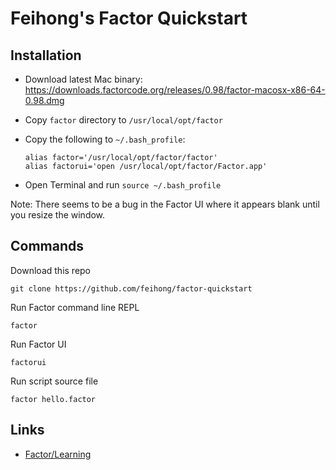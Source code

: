 # Feihong's Factor Quickstart

## Installation

- Download latest Mac binary: https://downloads.factorcode.org/releases/0.98/factor-macosx-x86-64-0.98.dmg
- Copy `factor` directory to `/usr/local/opt/factor`
- Copy the following to `~/.bash_profile`:

      alias factor='/usr/local/opt/factor/factor'
      alias factorui='open /usr/local/opt/factor/Factor.app'
- Open Terminal and run `source ~/.bash_profile`

Note: There seems to be a bug in the Factor UI where it appears blank until you resize the window.

## Commands

Download this repo

    git clone https://github.com/feihong/factor-quickstart

Run Factor command line REPL

    factor

Run Factor UI

    factorui

Run script source file

    factor hello.factor

## Links

- [Factor/Learning](https://concatenative.org/wiki/view/Factor/Learning)
